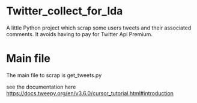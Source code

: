 # Twitter_collect_for_lda

A little Python project which scrap some users tweets and their associated comments.
It avoids having to pay for Twitter Api Premium.

# Main file

The main file to scrap is get_tweets.py

 see the documentation here https://docs.tweepy.org/en/v3.6.0/cursor_tutorial.html#introduction
